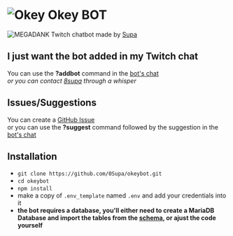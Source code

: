 # ![Okey](https://cdn.frankerfacez.com/emoticon/275054/1) Okey BOT
![MEGADANK](https://cdn.frankerfacez.com/emoticon/239630/1) Twitch chatbot made by [Supa](https://www.twitch.tv/8supa)

## I just want the bot added in my Twitch chat
You can use the **?addbot** command in the [bot's chat](https://www.twitch.tv/popout/okey_bot/chat)  
*or you can contact [8supa](https://www.twitch.tv/8supa) through a whisper*

## Issues/Suggestions
You can create a [GitHub Issue](https://github.com/0Supa/okeybot/issues)  
or you can use the **?suggest** command followed by the suggestion in the [bot's chat](https://www.twitch.tv/popout/okey_bot/chat)

## Installation
* `git clone https://github.com/0Supa/okeybot.git`
* `cd okeybot`
* `npm install`
* make a copy of `.env_template` named `.env` and add your credentials into it
* **the bot requires a database, you'll either need to create a MariaDB Database and import the tables from the [schema](schema.sql), or ajust the code yourself**
